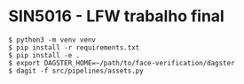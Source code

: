 # SIN5016 - LFW trabalho final

```
$ python3 -m venv venv
$ pip install -r requirements.txt
$ pip install -e .
$ export DAGSTER_HOME=~/path/to/face-verification/dagster
$ dagit -f src/pipelines/assets.py
```